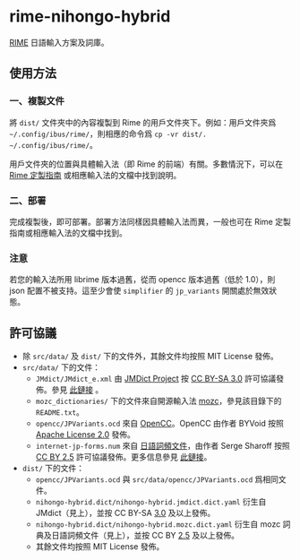 # rime-nihongo-hybrid
[RIME](http://rime.im/) 日語輸入方案及詞庫。

## 使用方法
### 一、複製文件
將 `dist/` 文件夾中的內容複製到 Rime 的用戶文件夾下。例如：用戶文件夾爲 `~/.config/ibus/rime/`，則相應的命令爲 `cp -vr dist/. ~/.config/ibus/rime/`。

用戶文件夾的位置與具體輸入法（即 Rime 的前端）有關。多數情況下，可以在 [Rime 定製指南](https://github.com/rime/home/wiki/CustomizationGuide) 或相應輸入法的文檔中找到說明。

### 二、部署
完成複製後，即可部署。部署方法同樣因具體輸入法而異，一般也可在 Rime 定製指南或相應輸入法的文檔中找到。

### 注意
若您的輸入法所用 librime 版本過舊，從而 opencc 版本過舊（低於 1.0），則 json 配置不被支持。這至少會使 `simplifier` 的 `jp_variants` 開關處於無效狀態。

## 許可協議
* 除 `src/data/` 及 `dist/` 下的文件外，其餘文件均按照 MIT License 發佈。
* `src/data/` 下的文件：
  * `JMdict/JMdict_e.xml` 由 [JMDict Project](http://www.edrdg.org/jmdict/j_jmdict.html) 按 [CC BY-SA 3.0](https://creativecommons.org/licenses/by-sa/3.0/) 許可協議發佈。參見 [此鏈接](http://www.edrdg.org/edrdg/licence.html) 。
  * `mozc_dictionaries/` 下的文件來自開源輸入法 [mozc](https://github.com/google/mozc)，參見該目錄下的 `README.txt`。
  * `opencc/JPVariants.ocd` 來自 [OpenCC](https://github.com/BYVoid/OpenCC)。OpenCC 由作者 BYVoid 按照 [Apache License 2.0](https://www.apache.org/licenses/LICENSE-2.0) 發佈。
  * `internet-jp-forms.num` 來自 [日語詞頻文件](http://corpus.leeds.ac.uk/frqc/internet-jp-forms.num)，由作者 Serge Sharoff 按照 [CC BY 2.5](https://creativecommons.org/licenses/by/2.5/) 許可協議發佈。更多信息參見 [此鏈接](http://corpus.leeds.ac.uk/list.html)。
* `dist/` 下的文件：
  * `opencc/JPVariants.ocd` 與 `src/data/opencc/JPVariants.ocd` 爲相同文件。
  * `nihongo-hybrid.dict/nihongo-hybrid.jmdict.dict.yaml` 衍生自 JMdict（見上），並按 CC BY-SA [3.0](https://creativecommons.org/licenses/by-sa/3.0/) 及以上發佈。
  * `nihongo-hybrid.dict/nihongo-hybrid.mozc.dict.yaml` 衍生自 mozc 詞典及日語詞頻文件（見上），並按 CC BY [2.5](https://creativecommons.org/licenses/by/2.5/) 及以上發佈。
  * 其餘文件均按照 MIT License 發佈。
